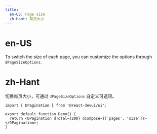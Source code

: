 ```yaml
---
title:
  en-US: Page size
  zh-Hant: 每页大小
---
```


# en-US

To switch the size of each page, you can customize the options through `dPageSizeOptions`.

# zh-Hant

切换每页大小，可通过 `dPageSizeOptions` 自定义可选项。

```tsx
import { DPagination } from '@react-devui/ui';

export default function Demo() {
  return <DPagination dTotal={200} dCompose={['pages', 'size']}></DPagination>;
}
```
